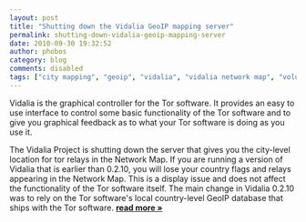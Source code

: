 ```yaml
---
layout: post
title: "Shutting down the Vidalia GeoIP mapping server"
permalink: shutting-down-vidalia-geoip-mapping-server
date: 2010-09-30 19:32:52
author: phobos
category: blog
comments: disabled
tags: ["city mapping", "geoip", "vidalia", "vidalia network map", "volunteer run"]
---
```


Vidalia is the graphical controller for the Tor software. It provides an easy to use interface to control some basic functionality of the Tor software and to give you graphical feedback as to what your Tor software is doing as you use it.

The Vidalia Project is shutting down the server that gives you the city-level location for tor relays in the Network Map. If you are running a version of Vidalia that is earlier than 0.2.10, you will lose your country flags and relays appearing in the Network Map. This is a display issue and does not affect the functionality of the Tor software itself. The main change in Vidalia 0.2.10 was to rely on the Tor software's local country-level GeoIP database that ships with the Tor software. [**read more »**](https://blog.torproject.org/blog/shutting-down-vidalia-geoip-mapping-server)
